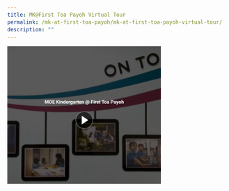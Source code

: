 ```yaml
---
title: MK@First Toa Payoh Virtual Tour
permalink: /mk-at-first-toa-payoh/mk-at-first-toa-payoh-virtual-tour/
description: ""
---
```

<a href="https://kuula.co/share/collection/7PYk8?logo=0&info=0&fs=1&vr=1&sd=1&initload=0&thumbs=1">
	<img src="/images/MK%40First%20Toa%20Payoh/MK%40First%20Toa%20Payoh%20Virtual%20Tour.jpg" style="width:70%"/></a>
